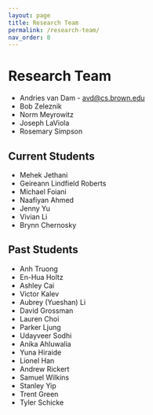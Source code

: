 ```yaml
---
layout: page
title: Research Team
permalink: /research-team/
nav_order: 8
---
```


# Research Team
- Andries van Dam - avd@cs.brown.edu
- Bob Zeleznik
- Norm Meyrowitz
- Joseph LaViola
- Rosemary Simpson

## Current Students
- Mehek Jethani
- Geireann Lindfield Roberts
- Michael Foiani
- Naafiyan Ahmed
- Jenny Yu
- Vivian Li
- Brynn Chernosky

## Past Students
- Anh Truong
- En-Hua Holtz
- Ashley Cai
- Victor Kalev
- Aubrey (Yueshan) Li
- David Grossman
- Lauren Choi
- Parker Ljung
- Udayveer Sodhi
- Anika Ahluwalia
- Yuna Hiraide
- Lionel Han
- Andrew Rickert
- Samuel Wilkins
- Stanley Yip
- Trent Green
- Tyler Schicke




